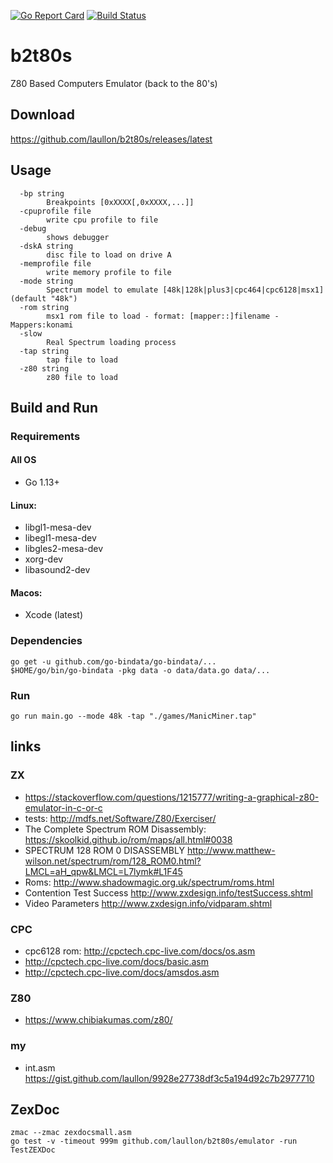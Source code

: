 [![Go Report Card](https://goreportcard.com/badge/github.com/laullon/b2t80s)](https://goreportcard.com/report/github.com/laullon/b2t80s) [![Build Status](https://travis-ci.com/laullon/b2t80s.svg?branch=master)](https://travis-ci.com/laullon/b2t80s)

# b2t80s
Z80 Based Computers Emulator (back to the 80's)

## Download

<https://github.com/laullon/b2t80s/releases/latest>

## Usage

```
  -bp string
        Breakpoints [0xXXXX[,0xXXXX,...]]
  -cpuprofile file
        write cpu profile to file
  -debug
        shows debugger
  -dskA string
        disc file to load on drive A
  -memprofile file
        write memory profile to file
  -mode string
        Spectrum model to emulate [48k|128k|plus3|cpc464|cpc6128|msx1] (default "48k")
  -rom string
        msx1 rom file to load - format: [mapper::]filename - Mappers:konami
  -slow
        Real Spectrum loading process
  -tap string
        tap file to load
  -z80 string
        z80 file to load
```

## Build and Run 

### Requirements

#### All OS
- Go 1.13+

#### Linux:
- libgl1-mesa-dev
- libegl1-mesa-dev
- libgles2-mesa-dev
- xorg-dev
- libasound2-dev

#### Macos:
- Xcode (latest)

### Dependencies
```
go get -u github.com/go-bindata/go-bindata/...
$HOME/go/bin/go-bindata -pkg data -o data/data.go data/...
```

### Run
```
go run main.go --mode 48k -tap "./games/ManicMiner.tap"
```

## links

### ZX

* <https://stackoverflow.com/questions/1215777/writing-a-graphical-z80-emulator-in-c-or-c>
* tests: <http://mdfs.net/Software/Z80/Exerciser/>
* The Complete Spectrum ROM Disassembly: <https://skoolkid.github.io/rom/maps/all.html#0038>
* SPECTRUM 128 ROM 0 DISASSEMBLY <http://www.matthew-wilson.net/spectrum/rom/128_ROM0.html?LMCL=aH_qpw&LMCL=L7lymk#L1F45>
* Roms: <http://www.shadowmagic.org.uk/spectrum/roms.html>
* Contention Test Success <http://www.zxdesign.info/testSuccess.shtml>
* Video Parameters <http://www.zxdesign.info/vidparam.shtml>

### CPC

* cpc6128 rom: <http://cpctech.cpc-live.com/docs/os.asm>
* <http://cpctech.cpc-live.com/docs/basic.asm>
* <http://cpctech.cpc-live.com/docs/amsdos.asm>

### Z80

* <https://www.chibiakumas.com/z80/>

### my

* int.asm <https://gist.github.com/laullon/9928e27738df3c5a194d92c7b2977710>

## ZexDoc

```
zmac --zmac zexdocsmall.asm
go test -v -timeout 999m github.com/laullon/b2t80s/emulator -run TestZEXDoc
```
